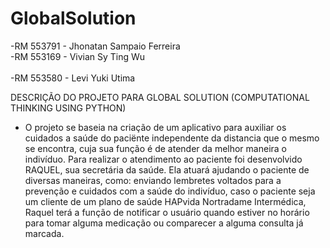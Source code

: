 # GlobalSolution
-RM 553791 - Jhonatan Sampaio Ferreira 
<br>
-RM 553169 - Vivian Sy Ting Wu
<br>
<br>
-RM 553580 - Levi Yuki Utima 

DESCRIÇÃO DO PROJETO PARA GLOBAL SOLUTION (COMPUTATIONAL THINKING USING PYTHON)

- O projeto se baseia na criação de um aplicativo para auxiliar os cuidados a saúde do paciënte independente da distancia que o mesmo se encontra,
 cuja sua função é de atender da melhor maneira o indivíduo.
Para realizar o atendimento ao paciente foi desenvolvido RAQUEL, sua secretária da saúde. Ela atuará ajudando o paciente de diversas maneiras, como: enviando lembretes voltados para a prevenção e cuidados com a saúde do indivíduo, caso o paciente seja um cliente de um plano de saúde HAPvida Nortradame Intermédica, Raquel terá a função de notificar o usuário quando estiver no horário para tomar alguma medicação ou comparecer a alguma consulta já marcada.
